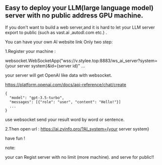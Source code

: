 ## Easy to deploy your LLM(large language model) server with no public address GPU machine.

If you don't want to build a web server,and it is hard to let your LLM server export to public (such as vast.ai ,autodl.com etc.) .


You can have your own AI website link Only two step:

1.Register your machine :

websocket.WebSocketApp("wss://v.stylee.top:8883/ws_ai_server?system={your server system}&id={server id}" ...

your server will get OpenAI like data with websocket.

https://platform.openai.com/docs/api-reference/chat/create


```
{
  "model": "gpt-3.5-turbo",
  "messages": [{"role": "user", "content": "Hello!"}]
  ...
}
```

use websocket send your result word by word or sentence.



2.Then open url :
https://ai.zyinfo.pro/?AI_system={your server system}

have fun !

note:

your can Regist server with no limit (more machine). and serve for public!!





